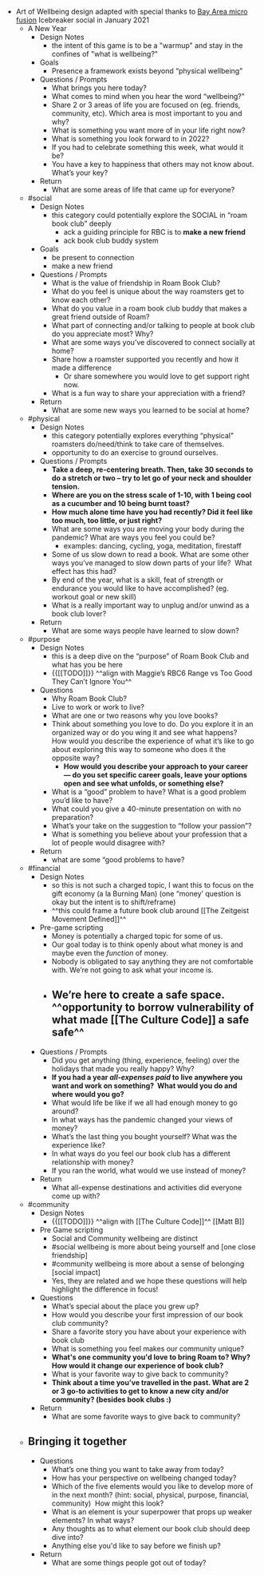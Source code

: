 - Art of Wellbeing design adapted with special thanks to [Bay Area micro fusion](http://bamf.dance) Icebreaker social in January 2021
    - A New Year
        - Design Notes
            - the intent of this game is to be a "warmup" and stay in the confines of "what is wellbeing?"
        - Goals
            - Presence a framework exists beyond “physical wellbeing”
        - Questions / Prompts
            - What brings you here today?
            - What comes to mind when you hear the word “wellbeing?”
            - Share 2 or 3 areas of life you are focused on (eg. friends, community, etc). Which area is most important to you and why?
            - What is something you want more of in your life right now?
            - What is something you look forward to in 2022?
            - If you had to celebrate something this week, what would it be?
            - You have a key to happiness that others may not know about. What’s your key?
        - Return
            - What are some areas of life that came up for everyone?
    - #social
        - Design Notes
            - this category could potentially explore the SOCIAL in “roam book club” deeply
                - ack a guiding principle for RBC is to **make a new friend**
                - ack book club buddy system
        - Goals
            - be present to connection
            - make a new friend
        - Questions / Prompts
            - What is the value of friendship in Roam Book Club?
            - What do you feel is unique about the way roamsters get to know each other?
            - What do you value in a roam book club buddy that makes a great friend outside of Roam?
            - What part of connecting and/or talking to people at book club do you appreciate most? Why?
            - What are some ways you’ve discovered to connect socially at home?
            - Share how a roamster supported you recently and how it made a difference
                - Or share somewhere you would love to get support right now.
            - What is a fun way to share your appreciation with a friend?
        - Return
            - What are some new ways you learned to be social at home?
    - #physical
        - Design Notes
            - this category potentially explores everything “physical” roamsters do/need/think to take care of themselves.
            - opportunity to do an exercise to ground ourselves.
        - Questions / Prompts
            - **Take a deep, re-centering breath. Then, take 30 seconds to do a stretch or two – try to let go of your neck and shoulder tension.**
            - **Where are you on the stress scale of 1-10, with 1 being cool as a cucumber and 10 being burnt toast?**
            - **How much alone time have you had recently? Did it feel like too much, too little, or just right?**
            - What are some ways you are moving your body during the pandemic? What are ways you feel you could be?
                - examples: dancing, cycling, yoga, meditation, firestaff
            - Some of us slow down to read a book.  What are some other ways you’ve managed to slow down parts of your life?  What effect has this had?
            - By end of the year, what is a skill, feat of strength or endurance you would like to have accomplished? (eg. workout goal or new skill)
            - What is a really important way to unplug and/or unwind as a book club lover?
        - Return
            - What are some ways people have learned to slow down?
    - #purpose
        - Design Notes
            - this is a deep dive on the “purpose” of Roam Book Club and what has you be here
            - {{[[TODO]]}} ^^align with Maggie’s RBC6 Range vs Too Good They Can’t Ignore You^^
        - Questions
            - Why Roam Book Club?
            - Live to work or work to live?
            - What are one or two reasons why you love books?
            - Think about something you love to do. Do you explore it in an organized way or do you wing it and see what happens?  How would you describe the experience of what it’s like to go about exploring this way to someone who does it the opposite way?
                - **How would you describe your approach to your career — do you set specific career goals, leave your options open and see what unfolds, or something else?**
            - What is a “good” problem to have? What is a good problem you’d like to have?
            - What could you give a 40-minute presentation on with no preparation?
            - What’s your take on the suggestion to “follow your passion”?
            - What is something you believe about your profession that a lot of people would disagree with?
        - Return
            - what are some “good problems to have?
    - #financial
        - Design Notes
            - so this is not such a charged topic, I want this to focus on the gift economy (a la Burning Man) (one “money’ question is okay but the intent is to shift/reframe)
            - ^^this could frame a future book club around [[The Zeitgeist Movement Defined]]^^
        - Pre-game scripting
            - Money is potentially a charged topic for some of us.
            - Our goal today is to think openly about what money is and maybe even the *function* of money.
            - Nobody is obligated to say anything they are not comfortable with. We’re not going to ask what your income is.
            - ## We’re here to create a safe space. ^^opportunity to borrow vulnerability of what made [[The Culture Code]] a safe safe^^
        - Questions / Prompts
            - Did you get anything (thing, experience, feeling) over the holidays that made you really happy? Why?
            - **If you had a year *all-expenses paid* to live anywhere you want and work on something?  What would you do and where would you go?**
            - What would life be like if we all had enough money to go around?
            - In what ways has the pandemic changed your views of money?
            - What’s the last thing you bought yourself? What was the experience like?
            - In what ways do you feel our book club has a different relationship with money?
            - If you ran the world, what would we use instead of money?
        - Return
            - What all-expense destinations and activities did everyone come up with?
    - #community
        - Design Notes
            - {{[[TODO]]}} ^^align with [[The Culture Code]]^^ [[Matt B]]
        - Pre Game scripting
            - Social and Community wellbeing are distinct
            - #social wellbeing is more about being yourself and [one close friendship]
            - #community wellbeing is more about a sense of belonging [social impact]
            - Yes, they are related and we hope these questions will help highlight the difference in focus!
        - Questions
            - What’s special about the place you grew up?
            - How would you describe your first impression of our book club community?
            - Share a favorite story you have about your experience with book club
            - What is something you feel makes our community unique?
            - **What's one community you'd love to bring Roam to? Why? How would it change our experience of book club?**
            - What is your favorite way to give back to community?
            - **Think about a time you’ve travelled in the past. What are 2 or 3 go-to activities to get to know a new city and/or community? (besides book clubs :)**
        - Return
            - What are some favorite ways to give back to community?
    - ## Bringing it together
        - Questions
            - What’s one thing you want to take away from today?
            - How has your perspective on wellbeing changed today?
            - Which of the five elements would you like to develop more of in the next month? (hint: social, physical, purpose, financial, community)  How might this look?
            - What is an element is your superpower that props up weaker elements? In what ways?
            - Any thoughts as to what element our book club should deep dive into?
            - Anything else you'd like to say before we finish up?
        - Return
            - What are some things people got out of today?
